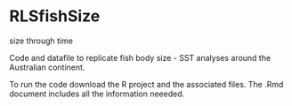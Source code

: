 # RLSfishSize
size through time 

Code and datafile to replicate fish body size - SST analyses around the Australian continent. 

To run the code download the R project and the associated files. The .Rmd document includes all the information neeeded. 
